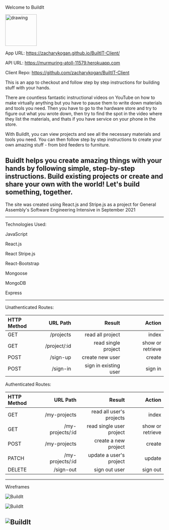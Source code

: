 
Welcome to BuildIt

<img src="https://i.ibb.co/hsczRCv/logo.png" alt="drawing" width="100"/>

App URL: https://zacharykogan.github.io/BuiltIT-Client/

API URL: https://murmuring-atoll-11579.herokuapp.com

Client Repo: https://github.com/zacharykogan/BuiltIT-Client

This is an app to checkout and follow step by step instructions for building stuff with your hands.

There are countless fantastic instructional videos on YouTube on how to make virtually anything but you have to pause them to write down materials and tools you need. Then you have to go to the hardware store and try to figure out what you wrote down, then try to find the spot in the video where they list the materials, and thats if you have service on your phone in the store.

With BuildIt, you can view projects and see all the necessary materials and tools you need. You can then follow step by step instructions to create your own amazing stuff - from bird feeders to furniture. 

BuidIt helps you create amazing things with your hands by following simple, step-by-step instructions. Build existing projects or create and share your own with the world! Let's build something, together.
----
The site was created using React.js and Stripe.js as a project for General Assembly's Software Engineering Intensive in September 2021

---

Technologies Used:

JavaScript

React.js

React Stripe.js 

React-Bootstrap

Mongoose

MongoDB

Express

---
Unathenticated Routes:

|HTTP Method |URL Path|Result|Action |
| :---    |    ---:   |   ---: |   ---: |
| GET | /projects | read all project | index |
| GET | /project/:id | read single project | show or retrieve |
|POST| /sign-up| create new user | create|
|POST| /sign-in| sign in existing user | sign in|

Authenticated Routes:

|HTTP Method |URL Path|Result|Action |
| :---    |    ---:   |   ---: |   ---: |
| GET | /my-projects | read all user's projects | index |
| GET | /my-projects/:id | read single user project | show or retrieve |
| POST | /my-projects | create a new project | create |
|PATCH| /my-projects/:id| update a user's project| update|
|DELETE| /sign-out| sign out user| sign out|

---

Wireframes

![BuildIt](https://i.ibb.co/zJ7LXJs/Wireframe-1.jpg)

![BuildIt](https://i.ibb.co/T1LTNm8/Wireframe-2.jpg)

![BuildIt](https://i.ibb.co/ngwHtWt/Wireframe-3.jpg)
---